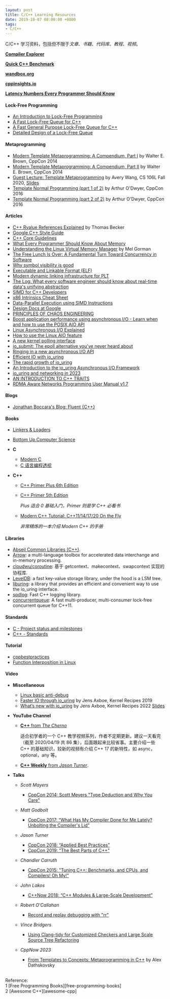 ```yaml
---
layout: post
title: C/C++ Learning Resources
date: 2019-10-07 08:00:00 +0800
tags:
- C/C++
---
```


C/C++ 学习资料，包括但不限于*文章*、*书籍*、*代码库*、*教程*、*视频*。

**[Compiler Explorer](https://godbolt.org/)**

**[Quick C++ Benchmark](https://quick-bench.com/)**

**[wandbox.org](https://wandbox.org/)**

**[cppinsights.io](https://cppinsights.io/)**

**[Latency Numbers Every Programmer Should Know](https://colin-scott.github.io/personal_website/research/interactive_latency.html)**

<h4>Lock-Free Programming</h4>

- [An Introduction to Lock-Free Programming](https://preshing.com/20120612/an-introduction-to-lock-free-programming/)
- [A Fast Lock-Free Queue for C++](https://moodycamel.com/blog/2013/a-fast-lock-free-queue-for-c++)
- [A Fast General Purpose Lock-Free Queue for C++](https://moodycamel.com/blog/2014/a-fast-general-purpose-lock-free-queue-for-c++)
- [Detailed Design of a Lock-Free Queue](https://moodycamel.com/blog/2014/detailed-design-of-a-lock-free-queue)

<h4>Metaprogramming</h4>

- [Modern Template Metaprogramming: A Compendium, Part I](https://www.youtube.com/watch?v=Am2is2QCvxY) by Walter E. Brown, CppCon 2014
- [Modern Template Metaprogramming: A Compendium, Part II](https://www.youtube.com/watch?v=a0FliKwcwXE) by Walter E. Brown, CppCon 2014
- [Guest Lecture: Template Metaprogramming](https://www.youtube.com/watch?v=Ct3QF2qENGM) by Avery Wang, CS 106L Fall 2020, [Slides](https://stanford.edu/class/cs106l/lectures/16_tmp.pdf)
- [Template Normal Programming (part 1 of 2)](https://www.youtube.com/watch?v=vwrXHznaYLA) by Arthur O'Dwyer, CppCon 2016
- [Template Normal Programming (part 2 of 2)](https://www.youtube.com/watch?v=VIz6xBvwYd8) by Arthur O'Dwyer, CppCon 2016

<h4>Articles</h4>

- [C++ Rvalue References Explained][rvalue_references] by Thomas Becker
- [Google C++ Style Guide][cppstyleguide]
- [C++ Core Guidelines][cppcoreguidelines]
- [What Every Programmer Should Know About Memory][cpumemory]
- [Understanding the Linux Virtual Memory Manager](https://www.kernel.org/doc/gorman/html/understand/) by Mel Gorman
- [The Free Lunch Is Over: A Fundamental Turn Toward Concurrency in Software][freelunchover]
- [Why symbol visibility is good][why-symbol-visibility-is-good]
- [Executable and Linkable Format (ELF)][elf]
- [Modern dynamic linking infrastructure for PLT][3474]
- [The Log: What every software engineer should know about real-time data's unifying abstraction][the-log]
- [SIMD for C++ Developers][simd]
- [x86 Intrinsics Cheat Sheet][simd-cheat-sheet]
- [Data-Parallel Execution using SIMD Instructions](https://db.in.tum.de/teaching/ws1819/dataprocessing/chapter2.pdf)
- [Design Docs at Google][design-docs-at-google]
- [PRINCIPLES OF CHAOS ENGINEERING][principlesofchaos]
- [Boost application performance using asynchronous I/O - Learn when and how to use the POSIX AIO API](https://developer.ibm.com/articles/l-async/)
- [Linux Asynchronous I/O Explained](https://www.fsl.cs.sunysb.edu/~vass/linux-aio.txt)
- [How to use the Linux AIO feature](https://github.com/littledan/linux-aio)
- [A new kernel polling interface](https://lwn.net/Articles/743714/)
- [io_submit: The epoll alternative you've never heard about](https://blog.cloudflare.com/io_submit-the-epoll-alternative-youve-never-heard-about/)
- [Ringing in a new asynchronous I/O API](https://lwn.net/Articles/776703/)
- [Efficient IO with io_uring](https://kernel.dk/io_uring.pdf)
- [The rapid growth of io_uring](https://lwn.net/Articles/810414/)
- [An Introduction to the io_uring Asynchronous I/O Framework](https://blogs.oracle.com/linux/post/an-introduction-to-the-io-uring-asynchronous-io-framework)
- [io_uring and networking in 2023](https://github.com/axboe/liburing/wiki/io_uring-and-networking-in-2023)
- [AN INTRODUCTION TO C++ TRAITS](https://accu.org/journals/overload/9/43/frogley_442/)
- [RDMA Aware Networks Programming User Manual v1.7](https://docs.nvidia.com/networking/display/rdmaawareprogrammingv17)

<h4>Blogs</h4>

- [Jonathan Boccara's Blog: Fluent {C++}](https://www.fluentcpp.com/)

<h4>Books</h4>

- [Linkers & Loaders][linker_and_loaders]
- [Bottom Up Computer Science][bottomupcs]

- **C**

  - [Modern C][modernc]
  - [C 语言编程透视][cbook]

- **C++**

  - [C++ Primer Plus 6th Edition][cpp_primer_plus_6ed]

  - [C++ Primer 5th Edition][cpp_primer_5ed]

    *Plus 适合 0 基础入门，Primer 则是学 C++ 必看书*

  - [Modern C++ Tutorial: C++11/14/17/20 On the Fly][modern-cpp-tutorial]

    *非常精炼的一本介绍 Modern C++ 的手册*

<h4>Libraries</h4>

- [Abseil Common Libraries (C++)][abseil-cpp].
- [Arrow][arrow]: a multi-language toolbox for accelerated data interchange and in-memory processing.
- [cloudwu/coroutine](https://github.com/cloudwu/coroutine): 基于 getcontext、makecontext、swapcontext 实现的协程库.
- [LevelDB][leveldb]: a fast key-value storage library, under the hood is a LSM tree.
- [liburing][liburing]: a library that provides an efficient and convenient way to use the io_uring interface.
- [spdlog][spdlog]: Fast C++ logging library.
- [concurrentqueue](https://github.com/cameron314/concurrentqueue): A fast multi-producer, multi-consumer lock-free concurrent queue for C++11.

<h4>Standards</h4>

- [C - Project status and milestones](http://www.open-std.org/jtc1/sc22/wg14/www/projects)
- [C++ - Standards](http://www.open-std.org/jtc1/sc22/wg21/docs/standards)

<h4>Tutorial</h4>

- [cppbestpractices](https://github.com/lefticus/cppbestpractices)
- [Function Interposition in Linux](https://jayconrod.com/posts/23/tutorial-function-interposition-in-linux)

<h4>Video</h4>

- **Miscellaneous**

  - [Linux basic anti-debug][UTVp4jpJoyc]
  - [Faster IO through io_uring](https://www.youtube.com/watch?v=-5T4Cjw46ys) by Jens Axboe, Kernel Recipes 2019
  - [What’s new with io_uring](https://www.youtube.com/watch?v=ToSRCSijRuE) by Jens Axboe, Kernel Recipes 2022 [Slides](https://kernel.dk/axboe-kr2022.pdf)

- **YouTube Channel**

  - [**C++** from *The Cherno*][cpp_cherno]

    适合初学者的一个 C++ 教学视频系列，作者不定期更新。建议一天看完（截至 2020/04/19 共 86 集），后面跟起来比较省事。主要介绍一些 C++ 的基础知识，较新的视频有介绍 C++ 17 的新特性，如 async，optional，any 等。

  - [**C++ Weekly** from *Jason Turner*][cpp_weekly].

- **Talks**

  - *Scott Mayers*
    - [CppCon 2014: Scott Meyers "Type Deduction and Why You Care"][wQxj20X-tIU]

  - *Matt Godbolt*
    - [CppCon 2017: “What Has My Compiler Done for Me Lately? Unbolting the Compiler's Lid”][bSkpMdDe4g4]

  - *Jason Turner*
    - [CppCon 2018: “Applied Best Practices”][DHOlsEd0eDE]
    - [CppCon 2019: “The Best Parts of C++"][iz5Qx18H6lg]

  - *Chandler Carruth*
    - [CppCon 2015: "Tuning C++: Benchmarks, and CPUs, and Compilers! Oh My!"](https://www.youtube.com/watch?v=nXaxk27zwlk)

  - *John Lakos*
    - [C++Now 2018: “C++ Modules & Large-Scale Development”](https://www.youtube.com/watch?v=EglLjioQ9x0)

  - *Robert O'Callahan*
    - [Record and replay debugging with "rr"](https://www.youtube.com/watch?v=ytNlefY8PIE)

  - *Vince Bridgers*
    - [Using Clang-tidy for Customized Checkers and Large Scale Source Tree Refactoring](https://www.youtube.com/watch?v=UfLH7dORav8)

  - *CppNow 2023*
    - [From Templates to Concepts: Metaprogramming in C++](https://www.youtube.com/watch?v=x6_o-jz_Q-8) by Alex Dathskovsky

<br>
<span class="post-meta">
Reference:
</span>
<br>
<span class="post-meta">
1 [Free Programming Books][free-programming-books]<br>
2 [Awesome C++][awesome-cpp]<br>
</span>

[free-programming-books]: https://github.com/EbookFoundation/free-programming-books/blob/master/free-programming-books.md#c-1
[awesome-cpp]: https://github.com/fffaraz/awesome-cpp
[cpp_primer_plus_6ed]: /assets/pdf/books/C++.Primer.Plus.6th.Edition.Oct.2011.pdf
[cpp_primer_5ed]: /assets/pdf/books/C++.Primer.5th.Edition_2013.pdf
[rvalue_references]: http://thbecker.net/articles/rvalue_references/section_01.html
[cpp_cherno]: https://www.youtube.com/watch?v=18c3MTX0PK0&list=PLlrATfBNZ98dudnM48yfGUldqGD0S4FFb
[bSkpMdDe4g4]: https://www.youtube.com/watch?v=bSkpMdDe4g4
[DHOlsEd0eDE]: https://www.youtube.com/watch?v=DHOlsEd0eDE
[spdlog]: https://github.com/gabime/spdlog
[abseil-cpp]: https://github.com/abseil/abseil-cpp
[cppstyleguide]: https://google.github.io/styleguide/cppguide.html
[cppcoreguidelines]: https://github.com/isocpp/CppCoreGuidelines
[iz5Qx18H6lg]: https://www.youtube.com/watch?v=iz5Qx18H6lg
[wQxj20X-tIU]: https://www.youtube.com/watch?v=wQxj20X-tIU
[modern-cpp-tutorial]: https://github.com/changkun/modern-cpp-tutorial
[cpumemory]: https://people.freebsd.org/~lstewart/articles/cpumemory.pdf
[cpp_weekly]: https://www.youtube.com/watch?v=EJtqHLvAIZE&list=PLs3KjaCtOwSZ2tbuV1hx8Xz-rFZTan2J1
[freelunchover]: http://www.gotw.ca/publications/concurrency-ddj.htm
[linker_and_loaders]: https://wh0rd.org/books/linkers-and-loaders/linkers_and_loaders.pdf
[modernc]: https://modernc.gforge.inria.fr/
[why-symbol-visibility-is-good]: https://www.technovelty.org/code/why-symbol-visibility-is-good.html
[elf]: https://www.cs.stevens.edu/~jschauma/631A/elf.html
[cbook]: https://tinylab-1.gitbook.io/cbook/
[3474]: http://lambda-the-ultimate.org/node/3474
[bottomupcs]: https://github.com/ianw/bottomupcs
[UTVp4jpJoyc]: https://www.youtube.com/watch?v=UTVp4jpJoyc
[the-log]: https://engineering.linkedin.com/distributed-systems/log-what-every-software-engineer-should-know-about-real-time-datas-unifying
[simd]: http://const.me/articles/simd/simd.pdf
[simd-cheat-sheet]: assets/pdf/x86-intrin-cheatsheet-v2.1.pdf
[design-docs-at-google]: https://www.industrialempathy.com/posts/design-docs-at-google/
[principlesofchaos]: http://principlesofchaos.org/
[leveldb]: https://github.com/google/leveldb
[liburing]: https://github.com/axboe/liburing
[arrow]: https://github.com/apache/arrow
